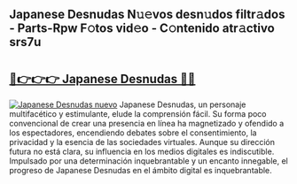 ## Japanese Desnudas N𝚞𝚎vos desn𝚞dos filtr𝚊dos - Parts-Rpw F𝚘tos vid𝚎o - C𝚘ntenido atr𝚊ctivo srs7u

# <h2><a href="http://mb2txc.tromn.icu/?c=Japanese+Desnudas">🔗👉👉👉 Japanese Desnudas 🔗🔗</a></h2>

[![Japanese Desnudas nuevo](https://i.imgur.com/pEAQMta.gif)](http://mb2txc.tromn.icu/?c=Japanese+Desnudas)
Japanese Desnudas, un personaje multifacético y estimulante, elude la comprensión fácil. Su forma poco convencional de crear una presencia en línea ha magnetizado y ofendido a los espectadores, encendiendo debates sobre el consentimiento, la privacidad y la esencia de las sociedades virtuales. Aunque su dirección futura no está clara, su influencia en los medios digitales es indiscutible. Impulsado por una determinación inquebrantable y un encanto innegable, el progreso de Japanese Desnudas en el ámbito digital es inquebrantable.

